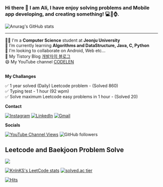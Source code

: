 <!-- ![header](https://capsule-render.vercel.app/api?type=waving&color=auto&height=200&section=header&text=Alisherka7%20&fontSize=90) -->
### Hi there 👋 I am Ali, I have enjoy solving problems and Mobile app developing, and creating something! 💻📱⌚️.<br>
![Anurag's GitHub stats](https://github-readme-stats.vercel.app/api?username=Alisherka7&show_icons=true&theme=dracula)<br>
<hr>
👨‍🎓 I'm a <b>Computer Science</b> student at <b>Jeonju University</b><br>
📖 I’m currently learning <b>Algorithms and DataStructure, Java, C, Python</b><br>
👯 I'm looking to collaborate on Android, Web etc...<br>
💬 My Tistory Blog <a href="https://alisher.tistory.com/">개발자의 블로그</a><br>
😄 My YouTube channel <a href="https://www.youtube.com/channel/UCSSxz9RATKJD9Qa8_IgpqAA">CODELEN</a><br><br>

**My Challanges**

:white_check_mark: 1 year solved (Daily) Leetcode problem - (Solved 860) <br>
:white_check_mark: Typing test - 1 hour (92 wpm) <br>
:white_check_mark: Solve maximum Leetcode easy problems in 1 hour - (Solved 20)

**Contact**

[![Instagram](https://img.shields.io/badge/Instagram-E4405F?style=for-the-badge&logo=instagram&logoColor=white)](https://www.instagram.com/sorry_but_im_monster/) 
[![LinkedIn](https://img.shields.io/badge/LinkedIn-0077B5?style=for-the-badge&logo=linkedin&logoColor=white)](https://www.linkedin.com/in/ali-togayev-80b843181/) 
[![Gmail](https://img.shields.io/badge/Gmail-D14836?style=for-the-badge&logo=gmail&logoColor=white&link=mailto:alisherka0151@gmail.com)](mailto:alisherka0151@gmail.com) 


**Socials**

[![YouTube Channel Views](https://img.shields.io/youtube/channel/views/UCSSxz9RATKJD9Qa8_IgpqAA)](https://www.youtube.com/channel/UCSSxz9RATKJD9Qa8_IgpqAA)
![GitHub followers](https://img.shields.io/github/followers/Alisherka7?logo=github)

## Leetcode and Baekjoon Problem Solve
![](https://badges.peiyuan.ch/leetcode/sorry_but_im_monster/ranking)

[![KnlnKS's LeetCode stats](https://leetcode-stats-six.vercel.app/api?username=sorry_but_im_monster&theme=dark)](https://leetcode.com/sorry_but_im_monster/)
[![solved.ac tier](http://mazassumnida.wtf/api/v2/generate_badge?boj=ali0151)](https://solved.ac/ali0151)

[![Hits](https://hits.seeyoufarm.com/api/count/incr/badge.svg?url=https%3A%2F%2Fgithub.com%2FAlisherka7%2FAlisherka7%2F&count_bg=%236DCFD0&title_bg=%23555555&icon=&icon_color=%23E7E7E7&title=hits&edge_flat=false)](https://hits.seeyoufarm.com)

<!--
**Alisherka7/Alisherka7** is a ✨ _special_ ✨ repository because its `README.md` (this file) appears on your GitHub profile.

Here are some ideas to get you started:

- 🔭 I’m currently working on ...
- 🌱 I’m currently learning ...📖
- 👯 I’m looking to collaborate on ...
- 🤔 I’m looking for help with ...
- 💬 Ask me about ...
- 📫 How to reach me: ...
- 😄 Pronouns: ...
- ⚡ Fun fact: ...
-->
